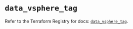 # `data_vsphere_tag`

Refer to the Terraform Registry for docs: [`data_vsphere_tag`](https://registry.terraform.io/providers/vmware/vsphere/2.14.2/docs/data-sources/tag).
